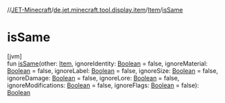 //[JET-Minecraft](../../../index.md)/[de.jet.minecraft.tool.display.item](../index.md)/[Item](index.md)/[isSame](is-same.md)

# isSame

[jvm]\
fun [isSame](is-same.md)(other: [Item](index.md), ignoreIdentity: [Boolean](https://kotlinlang.org/api/latest/jvm/stdlib/kotlin/-boolean/index.html) = false, ignoreMaterial: [Boolean](https://kotlinlang.org/api/latest/jvm/stdlib/kotlin/-boolean/index.html) = false, ignoreLabel: [Boolean](https://kotlinlang.org/api/latest/jvm/stdlib/kotlin/-boolean/index.html) = false, ignoreSize: [Boolean](https://kotlinlang.org/api/latest/jvm/stdlib/kotlin/-boolean/index.html) = false, ignoreDamage: [Boolean](https://kotlinlang.org/api/latest/jvm/stdlib/kotlin/-boolean/index.html) = false, ignoreLore: [Boolean](https://kotlinlang.org/api/latest/jvm/stdlib/kotlin/-boolean/index.html) = false, ignoreModifications: [Boolean](https://kotlinlang.org/api/latest/jvm/stdlib/kotlin/-boolean/index.html) = false, ignoreFlags: [Boolean](https://kotlinlang.org/api/latest/jvm/stdlib/kotlin/-boolean/index.html) = false): [Boolean](https://kotlinlang.org/api/latest/jvm/stdlib/kotlin/-boolean/index.html)

